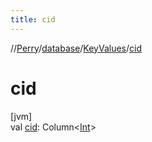 ```yaml
---
title: cid
---
```

//[Perry](../../../index.html)/[database](../index.html)/[KeyValues](index.html)/[cid](cid.html)



# cid



[jvm]\
val [cid](cid.html): Column<[Int](https://kotlinlang.org/api/latest/jvm/stdlib/kotlin/-int/index.html)>




